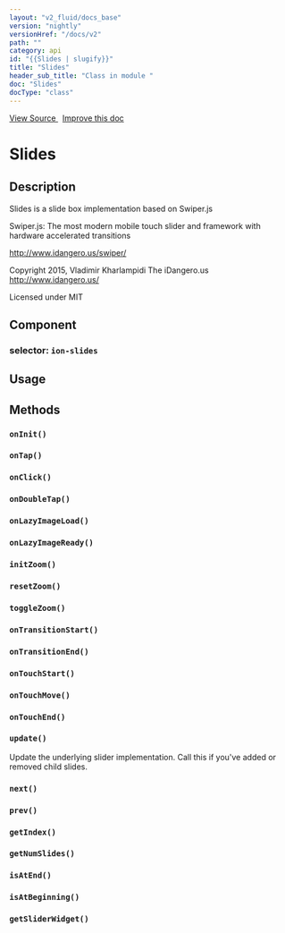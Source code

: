```yaml
---
layout: "v2_fluid/docs_base"
version: "nightly"
versionHref: "/docs/v2"
path: ""
category: api
id: "{{Slides | slugify}}"
title: "Slides"
header_sub_title: "Class in module "
doc: "Slides"
docType: "class"
---
```





<div class="improve-docs">
  <a href='http://github.com/driftyco/ionic2/tree/master/ionic/components/slides/slides.ts#L12'>
    View Source
  </a>
  &nbsp;
  <a href='http://github.com/driftyco/ionic2/edit/master/ionic/components/slides/slides.ts#L12'>
    Improve this doc
  </a>

  <!-- TODO(drewrygh, perrygovier): render this block in the correct location, markup identical to component docs -->

</div>




<h1 class="api-title">


Slides






</h1>






<h2>Description</h2>

<p>Slides is a slide box implementation based on Swiper.js</p>
<p>Swiper.js:
The most modern mobile touch slider and framework with hardware accelerated transitions</p>
<p><a href="http://www.idangero.us/swiper/">http://www.idangero.us/swiper/</a></p>
<p>Copyright 2015, Vladimir Kharlampidi
The iDangero.us
<a href="http://www.idangero.us/">http://www.idangero.us/</a></p>
<p>Licensed under MIT</p>


<h2>Component</h2>
<h3>selector: <code>ion-slides</code></h3>
<h2>Usage</h2>





<h2>Methods</h2>

<div id="onInit"></div>

<h3>
<code>onInit()</code>

</h3>












<div id="onTap"></div>

<h3>
<code>onTap()</code>

</h3>












<div id="onClick"></div>

<h3>
<code>onClick()</code>

</h3>












<div id="onDoubleTap"></div>

<h3>
<code>onDoubleTap()</code>

</h3>












<div id="onLazyImageLoad"></div>

<h3>
<code>onLazyImageLoad()</code>

</h3>












<div id="onLazyImageReady"></div>

<h3>
<code>onLazyImageReady()</code>

</h3>












<div id="initZoom"></div>

<h3>
<code>initZoom()</code>

</h3>












<div id="resetZoom"></div>

<h3>
<code>resetZoom()</code>

</h3>












<div id="toggleZoom"></div>

<h3>
<code>toggleZoom()</code>

</h3>












<div id="onTransitionStart"></div>

<h3>
<code>onTransitionStart()</code>

</h3>












<div id="onTransitionEnd"></div>

<h3>
<code>onTransitionEnd()</code>

</h3>












<div id="onTouchStart"></div>

<h3>
<code>onTouchStart()</code>

</h3>












<div id="onTouchMove"></div>

<h3>
<code>onTouchMove()</code>

</h3>












<div id="onTouchEnd"></div>

<h3>
<code>onTouchEnd()</code>

</h3>












<div id="update"></div>

<h3>
<code>update()</code>

</h3>

Update the underlying slider implementation. Call this if you've added or removed
child slides.











<div id="next"></div>

<h3>
<code>next()</code>

</h3>












<div id="prev"></div>

<h3>
<code>prev()</code>

</h3>












<div id="getIndex"></div>

<h3>
<code>getIndex()</code>

</h3>












<div id="getNumSlides"></div>

<h3>
<code>getNumSlides()</code>

</h3>












<div id="isAtEnd"></div>

<h3>
<code>isAtEnd()</code>

</h3>












<div id="isAtBeginning"></div>

<h3>
<code>isAtBeginning()</code>

</h3>












<div id="getSliderWidget"></div>

<h3>
<code>getSliderWidget()</code>

</h3>










<!-- end content block -->


<!-- end body block -->


